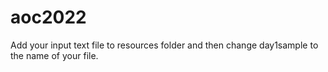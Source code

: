# aoc2022
Add your input text file to resources folder and then change day1sample to the name of your file.